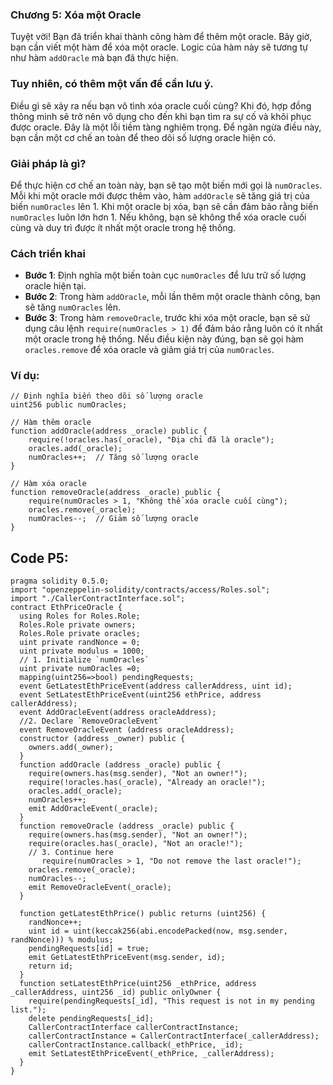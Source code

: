### Chương 5: Xóa một Oracle

Tuyệt vời! Bạn đã triển khai thành công hàm để thêm một oracle. Bây giờ, bạn cần viết một hàm để xóa một oracle. Logic của hàm này sẽ tương tự như hàm `addOracle` mà bạn đã thực hiện.

### Tuy nhiên, có thêm một vấn đề cần lưu ý.

Điều gì sẽ xảy ra nếu bạn vô tình xóa oracle cuối cùng? Khi đó, hợp đồng thông minh sẽ trở nên vô dụng cho đến khi bạn tìm ra sự cố và khôi phục được oracle. Đây là một lỗi tiềm tàng nghiêm trọng. Để ngăn ngừa điều này, bạn cần một cơ chế an toàn để theo dõi số lượng oracle hiện có.

### Giải pháp là gì?

Để thực hiện cơ chế an toàn này, bạn sẽ tạo một biến mới gọi là `numOracles`. Mỗi khi một oracle mới được thêm vào, hàm `addOracle` sẽ tăng giá trị của biến `numOracles` lên 1. Khi một oracle bị xóa, bạn sẽ cần đảm bảo rằng biến `numOracles` luôn lớn hơn 1. Nếu không, bạn sẽ không thể xóa oracle cuối cùng và duy trì được ít nhất một oracle trong hệ thống.

### Cách triển khai

- **Bước 1**: Định nghĩa một biến toàn cục `numOracles` để lưu trữ số lượng oracle hiện tại.
- **Bước 2**: Trong hàm `addOracle`, mỗi lần thêm một oracle thành công, bạn sẽ tăng `numOracles` lên.
- **Bước 3**: Trong hàm `removeOracle`, trước khi xóa một oracle, bạn sẽ sử dụng câu lệnh `require(numOracles > 1)` để đảm bảo rằng luôn có ít nhất một oracle trong hệ thống. Nếu điều kiện này đúng, bạn sẽ gọi hàm `oracles.remove` để xóa oracle và giảm giá trị của `numOracles`.

### Ví dụ:
```solidity
// Định nghĩa biến theo dõi số lượng oracle
uint256 public numOracles;

// Hàm thêm oracle
function addOracle(address _oracle) public {
    require(!oracles.has(_oracle), "Địa chỉ đã là oracle");
    oracles.add(_oracle);
    numOracles++;  // Tăng số lượng oracle
}

// Hàm xóa oracle
function removeOracle(address _oracle) public {
    require(numOracles > 1, "Không thể xóa oracle cuối cùng");
    oracles.remove(_oracle);
    numOracles--;  // Giảm số lượng oracle
}
```
## Code P5:
```solidity
pragma solidity 0.5.0;
import "openzeppelin-solidity/contracts/access/Roles.sol";
import "./CallerContractInterface.sol";
contract EthPriceOracle {
  using Roles for Roles.Role;
  Roles.Role private owners;
  Roles.Role private oracles;
  uint private randNonce = 0;
  uint private modulus = 1000;
  // 1. Initialize `numOracles`
  uint private numOracles =0;
  mapping(uint256=>bool) pendingRequests;
  event GetLatestEthPriceEvent(address callerAddress, uint id);
  event SetLatestEthPriceEvent(uint256 ethPrice, address callerAddress);
  event AddOracleEvent(address oracleAddress);
  //2. Declare `RemoveOracleEvent`
  event RemoveOracleEvent (address oracleAddress);
  constructor (address _owner) public {
    owners.add(_owner);
  }
  function addOracle (address _oracle) public {
    require(owners.has(msg.sender), "Not an owner!");
    require(!oracles.has(_oracle), "Already an oracle!");
    oracles.add(_oracle);
    numOracles++;
    emit AddOracleEvent(_oracle);
  }
  function removeOracle (address _oracle) public {
    require(owners.has(msg.sender), "Not an owner!");
    require(oracles.has(_oracle), "Not an oracle!");
    // 3. Continue here
       require(numOracles > 1, "Do not remove the last oracle!");
    oracles.remove(_oracle);
    numOracles--;
    emit RemoveOracleEvent(_oracle);
  }
  
  function getLatestEthPrice() public returns (uint256) {
    randNonce++;
    uint id = uint(keccak256(abi.encodePacked(now, msg.sender, randNonce))) % modulus;
    pendingRequests[id] = true;
    emit GetLatestEthPriceEvent(msg.sender, id);
    return id;
  }
  function setLatestEthPrice(uint256 _ethPrice, address _callerAddress, uint256 _id) public onlyOwner {
    require(pendingRequests[_id], "This request is not in my pending list.");
    delete pendingRequests[_id];
    CallerContractInterface callerContractInstance;
    callerContractInstance = CallerContractInterface(_callerAddress);
    callerContractInstance.callback(_ethPrice, _id);
    emit SetLatestEthPriceEvent(_ethPrice, _callerAddress);
  }
}
```

